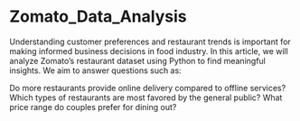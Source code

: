 # Zomato_Data_Analysis

Understanding customer preferences and restaurant trends is important for making informed business decisions in food industry. In this article, we will analyze Zomato’s restaurant dataset using Python to find meaningful insights. We aim to answer questions such as:

Do more restaurants provide online delivery compared to offline services?
Which types of restaurants are most favored by the general public?
What price range do couples prefer for dining out?
